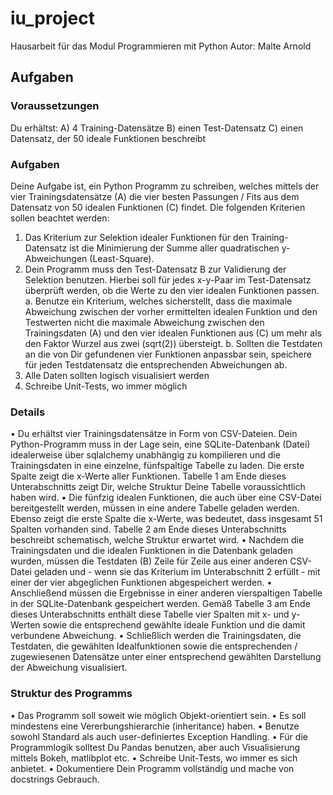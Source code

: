 # iu_project
Hausarbeit für das Modul Programmieren mit Python
Autor: Malte Arnold
## Aufgaben
### Voraussetzungen
Du erhältst:
A) 4 Training-Datensätze
B) einen Test-Datensatz
C) einen Datensatz, der 50 ideale Funktionen beschreibt
### Aufgaben
Deine Aufgabe ist, ein Python Programm zu schreiben, welches mittels der vier Trainingsdatensätze (A) die vier
besten Passungen / Fits aus dem Datensatz von 50 idealen Funktionen (C) findet. Die folgenden Kriterien sollen
beachtet werden:
1. Das Kriterium zur Selektion idealer Funktionen für den Training-Datensatz ist die Minimierung der
Summe aller quadratischen y-Abweichungen (Least-Square).
2. Dein Programm muss den Test-Datensatz B zur Validierung der Selektion benutzen. Hierbei soll für jedes
x-y-Paar im Test-Datensatz überprüft werden, ob die Werte zu den vier idealen Funktionen passen.
a. Benutze ein Kriterium, welches sicherstellt, dass die maximale Abweichung zwischen der vorher
ermittelten idealen Funktion und den Testwerten nicht die maximale Abweichung zwischen den
Trainingsdaten (A) und den vier idealen Funktionen aus (C) um mehr als den Faktor Wurzel aus
zwei (sqrt(2)) übersteigt.
b. Sollten die Testdaten an die von Dir gefundenen vier Funktionen anpassbar sein, speichere für
jeden Testdatensatz die entsprechenden Abweichungen ab.
3. Alle Daten sollten logisch visualisiert werden
4. Schreibe Unit-Tests, wo immer möglich
### Details
• Du erhältst vier Trainingsdatensätze in Form von CSV-Dateien. Dein Python-Programm muss in der Lage
sein, eine SQLite-Datenbank (Datei) idealerweise über sqlalchemy unabhängig zu kompilieren und die
Trainingsdaten in eine einzelne, fünfspaltige Tabelle zu laden. Die erste Spalte zeigt die x-Werte aller
Funktionen. Tabelle 1 am Ende dieses Unterabschnitts zeigt Dir, welche Struktur Deine Tabelle
voraussichtlich haben wird.
• Die fünfzig idealen Funktionen, die auch über eine CSV-Datei bereitgestellt werden, müssen in eine
andere Tabelle geladen werden. Ebenso zeigt die erste Spalte die x-Werte, was bedeutet, dass
insgesamt 51 Spalten vorhanden sind. Tabelle 2 am Ende dieses Unterabschnitts beschreibt
schematisch, welche Struktur erwartet wird.
• Nachdem die Trainingsdaten und die idealen Funktionen in die Datenbank geladen wurden, müssen die
Testdaten (B) Zeile für Zeile aus einer anderen CSV-Datei geladen und - wenn sie das Kriterium im
Unterabschnitt 2 erfüllt - mit einer der vier abgeglichen Funktionen abgespeichert werden.
• Anschließend müssen die Ergebnisse in einer anderen vierspaltigen Tabelle in der SQLite-Datenbank
gespeichert werden. Gemäß Tabelle 3 am Ende dieses Unterabschnitts enthält diese Tabelle vier
Spalten mit x- und y-Werten sowie die entsprechend gewählte ideale Funktion und die damit
verbundene Abweichung.
• Schließlich werden die Trainingsdaten, die Testdaten, die gewählten Idealfunktionen sowie die
entsprechenden / zugewiesenen Datensätze unter einer entsprechend gewählten Darstellung der
Abweichung visualisiert.
### Struktur des Programms
• Das Programm soll soweit wie möglich Objekt-orientiert sein.
• Es soll mindestens eine Vererbungshierarchie (inheritance) haben.
• Benutze sowohl Standard als auch user-definiertes Exception Handling.
• Für die Programmlogik solltest Du Pandas benutzen, aber auch Visualisierung mittels Bokeh, matlibplot
etc.
• Schreibe Unit-Tests, wo immer es sich anbietet.
• Dokumentiere Dein Programm vollständig und mache von docstrings Gebrauch.
